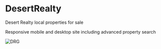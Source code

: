 # DesertRealty
Desert Realty local properties for sale 


Responsive mobile and desktop site including advanced property search

![DRG](https://user-images.githubusercontent.com/96323677/209014036-2e029b6e-195e-4946-acf9-144efbd845ed.png)


